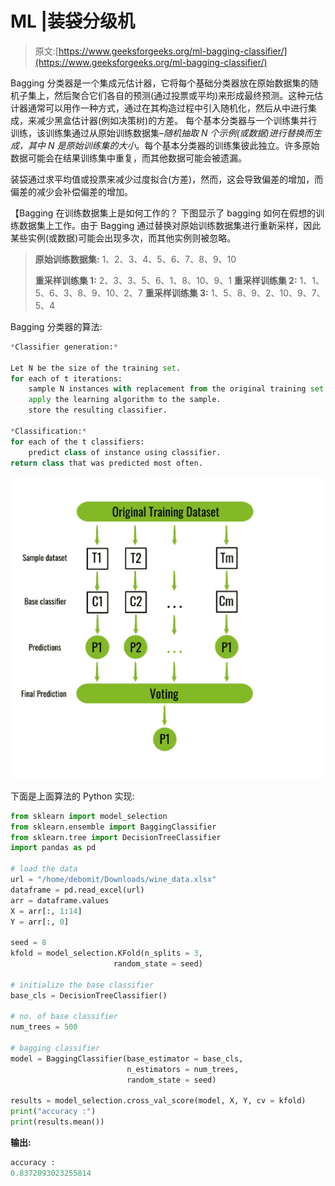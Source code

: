 # ML |装袋分级机

> 原文:[https://www.geeksforgeeks.org/ml-bagging-classifier/](https://www.geeksforgeeks.org/ml-bagging-classifier/)

Bagging 分类器是一个集成元估计器，它将每个基础分类器放在原始数据集的随机子集上，然后聚合它们各自的预测(通过投票或平均)来形成最终预测。这种元估计器通常可以用作一种方式，通过在其构造过程中引入随机化，然后从中进行集成，来减少黑盒估计器(例如决策树)的方差。
每个基本分类器与一个训练集并行训练，该训练集通过从原始训练数据集–*随机抽取 N 个示例(或数据)进行替换而生成，其中 N 是原始训练集的大小*。每个基本分类器的训练集彼此独立。许多原始数据可能会在结果训练集中重复，而其他数据可能会被遗漏。

装袋通过求平均值或投票来减少过度拟合(方差)，然而，这会导致偏差的增加，而偏差的减少会补偿偏差的增加。

【Bagging 在训练数据集上是如何工作的？
下图显示了 bagging 如何在假想的训练数据集上工作。由于 Bagging 通过替换对原始训练数据集进行重新采样，因此某些实例(或数据)可能会出现多次，而其他实例则被忽略。

> **原始训练数据集:** 1、2、3、4、5、6、7、8、9、10
> 
> **重采样训练集 1:** 2、3、3、5、6、1、8、10、9、1
> **重采样训练集 2:** 1、1、5、6、3、8、9、10、2、7
> **重采样训练集 3:** 1、5、8、9、2、10、9、7、5、4

Bagging 分类器的算法:

```py
*Classifier generation:*

Let N be the size of the training set.
for each of t iterations:
    sample N instances with replacement from the original training set.
    apply the learning algorithm to the sample.
    store the resulting classifier.

*Classification:*
for each of the t classifiers:
    predict class of instance using classifier.
return class that was predicted most often.

```

![](img/27257ae0e590992792b3082785f3fe14.png)

下面是上面算法的 Python 实现:

```py
from sklearn import model_selection
from sklearn.ensemble import BaggingClassifier
from sklearn.tree import DecisionTreeClassifier
import pandas as pd

# load the data
url = "/home/debomit/Downloads/wine_data.xlsx"
dataframe = pd.read_excel(url)
arr = dataframe.values
X = arr[:, 1:14]
Y = arr[:, 0]

seed = 8
kfold = model_selection.KFold(n_splits = 3,
                       random_state = seed)

# initialize the base classifier
base_cls = DecisionTreeClassifier()

# no. of base classifier
num_trees = 500

# bagging classifier
model = BaggingClassifier(base_estimator = base_cls,
                          n_estimators = num_trees,
                          random_state = seed)

results = model_selection.cross_val_score(model, X, Y, cv = kfold)
print("accuracy :")
print(results.mean())
```

**输出:**

```py
accuracy :
0.8372093023255814

```